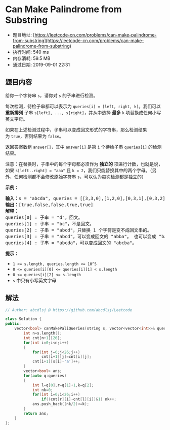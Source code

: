 # Can Make Palindrome from Substring 
- 题目地址: [https://leetcode-cn.com/problems/can-make-palindrome-from-substring](https://leetcode-cn.com/problems/can-make-palindrome-from-substring)
- 执行时间: 540 ms
- 内存消耗: 59.5 MB
- 通过日期: 2019-09-01 22:31

## 题目内容
<p>给你一个字符串 <code>s</code>，请你对 <code>s</code> 的子串进行检测。</p>

<p>每次检测，待检子串都可以表示为 <code>queries[i] = [left, right, k]</code>。我们可以 <strong>重新排列</strong> 子串 <code>s[left], ..., s[right]</code>，并从中选择 <strong>最多</strong> <code>k</code> 项替换成任何小写英文字母。 </p>

<p>如果在上述检测过程中，子串可以变成回文形式的字符串，那么检测结果为 <code>true</code>，否则结果为 <code>false</code>。</p>

<p>返回答案数组 <code>answer[]</code>，其中 <code>answer[i]</code> 是第 <code>i</code> 个待检子串 <code>queries[i]</code> 的检测结果。</p>

<p>注意：在替换时，子串中的每个字母都必须作为 <strong>独立的</strong> 项进行计数，也就是说，如果 <code>s[left..right] = "aaa"</code> 且 <code>k = 2</code>，我们只能替换其中的两个字母。（另外，任何检测都不会修改原始字符串 <code>s</code>，可以认为每次检测都是独立的）</p>



<p><strong>示例：</strong></p>

<pre><strong>输入：</strong>s = "abcda", queries = [[3,3,0],[1,2,0],[0,3,1],[0,3,2],[0,4,1]]
<strong>输出：</strong>[true,false,false,true,true]
<strong>解释：</strong>
queries[0] : 子串 = "d"，回文。
queries[1] : 子串 = "bc"，不是回文。
queries[2] : 子串 = "abcd"，只替换 1 个字符是变不成回文串的。
queries[3] : 子串 = "abcd"，可以变成回文的 "abba"。 也可以变成 "baab"，先重新排序变成 "bacd"，然后把 "cd" 替换为 "ab"。
queries[4] : 子串 = "abcda"，可以变成回文的 "abcba"。
</pre>



<p><strong>提示：</strong></p>

<ul>
	<li><code>1 <= s.length, queries.length <= 10^5</code></li>
	<li><code>0 <= queries[i][0] <= queries[i][1] < s.length</code></li>
	<li><code>0 <= queries[i][2] <= s.length</code></li>
	<li><code>s</code> 中只有小写英文字母</li>
</ul>


## 解法
```cpp
// Author: abcdlsj @ https://github.com/abcdlsj/Leetcode

class Solution {
public:
    vector<bool> canMakePaliQueries(string s, vector<vector<int>>& queries) {
        int n=s.length();
        int cnt[n+1][26];
        for(int i=0;i<n;i++)
        {
            for(int j=0;j<26;j++)
                cnt[i+1][j]=cnt[i][j];
            cnt[i+1][s[i]-'a']++;
        }
        vector<bool> ans;
        for(auto q:queries)
        {
            int l=q[0],r=q[1]+1,k=q[2];
            int nk=0;
            for(int i=0;i<26;i++)
                if((cnt[r][i]-cnt[l][i])&1) nk++;
            ans.push_back((nk/2)<=k);
        }
        return ans;
    }
};

```